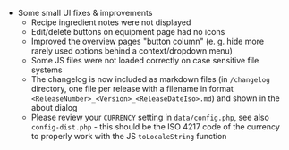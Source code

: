 - Some small UI fixes & improvements
  - Recipe ingredient notes were not displayed
  - Edit/delete buttons on equipment page had no icons
  - Improved the overview pages "button column" (e. g. hide more rarely used options behind a context/dropdown menu)
  - Some JS files were not loaded correctly on case sensitive file systems
  - The changelog is now included as markdown files (in `/changelog` directory, one file per release with a filename in format `<ReleaseNumber>_<Version>_<ReleaseDateIso>.md`) and shown in the about dialog
  - Please review your `CURRENCY` setting in `data/config.php`, see also `config-dist.php` - this should be the ISO 4217 code of the currency to properly work with the JS `toLocaleString` function
